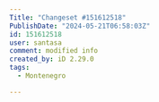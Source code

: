 ```yaml
---
Title: "Changeset #151612518"
PublishDate: "2024-05-21T06:58:03Z"
id: 151612518
user: santasa
comment: modified info
created_by: iD 2.29.0
tags:
  - Montenegro

---
```

